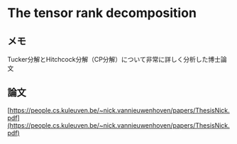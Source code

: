 # The tensor rank decomposition

## メモ

Tucker分解とHitchcock分解（CP分解）について非常に詳しく分析した博士論文

## 論文

[https://people.cs.kuleuven.be/~nick.vannieuwenhoven/papers/ThesisNick.pdf](https://people.cs.kuleuven.be/~nick.vannieuwenhoven/papers/ThesisNick.pdf)

